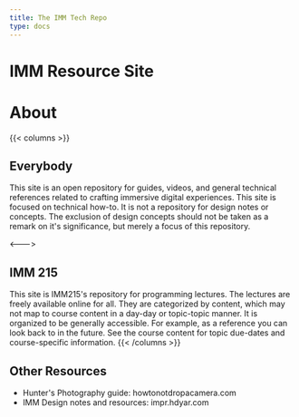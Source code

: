 ```yaml
---
title: The IMM Tech Repo
type: docs
---
```


# IMM Resource Site

# About

{{< columns >}}

## Everybody

This site is an open repository for guides, videos, and general technical references related to crafting immersive digital experiences. This site is focused on technical how-to. It is not a repository for design notes or concepts. The exclusion of design concepts should not be taken as a remark on it's significance, but merely a focus of this repository.

<--->

## IMM 215

This site is IMM215's repository for programming lectures. The lectures are freely available online for all. They are categorized by content, which may not map to course content in a day-day or topic-topic manner. It is organized to be generally accessible. For example, as a reference you can look back to in the future. See the course content for topic due-dates and course-specific information. 
{{< /columns >}}


## Other Resources
- Hunter's Photography guide: howtonotdropacamera.com
- IMM Design notes and resources: impr.hdyar.com
